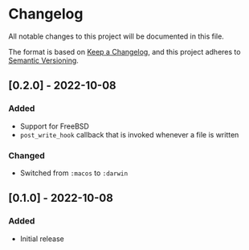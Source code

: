 # Changelog

All notable changes to this project will be documented in this file.

The format is based on [Keep a Changelog](https://keepachangelog.com/en/1.0.0/),
and this project adheres to [Semantic Versioning](https://semver.org/spec/v2.0.0.html).

## [0.2.0] - 2022-10-08

### Added

- Support for FreeBSD
- `post_write_hook` callback that is invoked whenever a file is written

### Changed

- Switched from `:macos` to `:darwin`

## [0.1.0] - 2022-10-08

### Added

- Initial release
